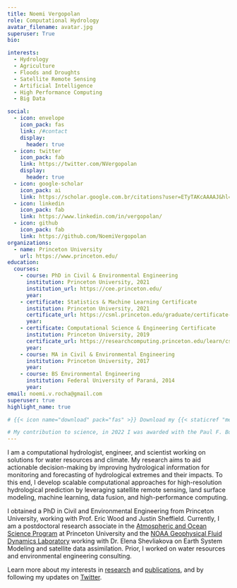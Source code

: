 ```yaml
---
title: Noemi Vergopolan
role: Computational Hydrology
avatar_filename: avatar.jpg
superuser: True
bio:

interests:
  - Hydrology
  - Agriculture
  - Floods and Droughts
  - Satellite Remote Sensing
  - Artificial Intelligence
  - High Performance Computing
  - Big Data

social:
  - icon: envelope
    icon_pack: fas
    link: /#contact
    display:
      header: true
  - icon: twitter
    icon_pack: fab
    link: https://twitter.com/NVergopolan
    display:
      header: true
  - icon: google-scholar
    icon_pack: ai
    link: https://scholar.google.com.br/citations?user=ETyTAKcAAAAJ&hl=en
  - icon: linkedin
    icon_pack: fab
    link: https://www.linkedin.com/in/vergopolan/
  - icon: github
    icon_pack: fab
    link: https://github.com/NoemiVergopolan
organizations:
  - name: Princeton University
    url: https://www.princeton.edu/
education:
  courses:
    - course: PhD in Civil & Environmental Engineering
      institution: Princeton University, 2021
      institution_url: https://cee.princeton.edu/
      year: 
    - certificate: Statistics & Machine Learning Certificate
      institution: Princeton University, 2021
      certificate_url: https://csml.princeton.edu/graduate/certificate-program
      year: 
    - certificate: Computational Science & Engineering Certificate
      institution: Princeton University, 2019
      certificate_url: https://researchcomputing.princeton.edu/learn/cse-graduate-certificate
      year: 
    - course: MA in Civil & Environmental Engineering
      institution: Princeton University, 2017
      year: 
    - course: BS Environmental Engineering
      institution: Federal University of Paraná, 2014
      year: 
email: noemi.v.rocha@gmail.com
superuser: true
highlight_name: true

# {{< icon name="download" pack="fas" >}} Download my {{< staticref "media/resume.pdf" "newtab" >}}resumé{{< /staticref >}}.

# My contribution to science, in 2022 I was awarded with the Paul F. Boulos Excellence in Computational Hydrology Award by the [Environmental Engineering and Science Foundation](https://www.eesfoundation.org/).
---
```

I am a computational hydrologist, engineer, and scientist working on solutions for water resources and climate. My research aims to aid actionable decision-making by improving hydrological information for monitoring and forecasting of hydrological extremes and their impacts. To this end, I develop scalable computational approaches for high-resolution hydrological prediction by leveraging satellite remote sensing, land surface modeling, machine learning, data fusion, and high-performance computing. 

I obtained a PhD in Civil and Environmental Engineering from Princeton University, working with Prof. Eric Wood and Justin Sheffield. Currently, I am a postdoctoral research associate in the [Atmospheric and Ocean Science Program](https://aos.princeton.edu/) at Princeton University and the [NOAA Geophysical Fluid Dynamics Laboratory](https://www.gfdl.noaa.gov/) working with Dr. Elena Shevliakova on Earth System Modeling and satellite data assimilation. Prior, I worked on water resources and environmental engineering consulting. 

Learn more about my interests in [research](#research) and [publications](publication), and by following my updates on [Twitter](https://twitter.com/NVergopolan).